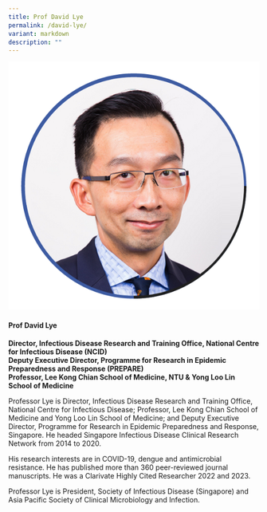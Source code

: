 ```yaml
---
title: Prof David Lye
permalink: /david-lye/
variant: markdown
description: ""
---
```

<div class="row">
<div class="col is-3">
<img src="/images/Speakers_DavidLye.png">
</div>
<div class="col is-9 speaker-details">
	<h4><b>Prof David Lye</b></h4>
<b>Director, Infectious Disease Research and Training Office, National Centre for Infectious Disease (NCID)<br> Deputy Executive Director, Programme for Research in Epidemic Preparedness and Response (PREPARE)<br>Professor, Lee Kong Chian School of Medicine, NTU &amp; Yong Loo Lin School of Medicine </b>
	
<p>Professor Lye is Director, Infectious Disease Research and Training Office, National Centre for Infectious Disease; Professor, Lee Kong Chian School of Medicine and Yong Loo Lin School of Medicine; and Deputy Executive Director, Programme for Research in Epidemic Preparedness and Response, Singapore. He headed Singapore Infectious Disease Clinical Research Network from 2014 to 2020. </p>

<p>His research interests are in COVID-19, dengue and antimicrobial resistance. He has published more than 360 peer-reviewed journal manuscripts. He was a Clarivate Highly Cited Researcher 2022 and 2023.</p>

<p>Professor Lye is President, Society of Infectious Disease (Singapore) and Asia Pacific Society of Clinical Microbiology and Infection. 
</p>
</div>
</div>